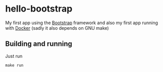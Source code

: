 # hello-bootstrap
My first app using the [Bootstrap](https://getbootstrap.com) framework and also my first app running with [Docker](https://docker.com) (sadly it also depends on GNU make)

## Building and running
Just run
```
make run
```
